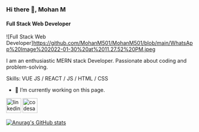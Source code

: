 
### Hi there 👋, Mohan M
#### Full Stack Web Developer
![Full Stack Web Developer]https://github.com/MohanM501/MohanM501/blob/main/WhatsApp%20Image%202022-01-30%20at%2011.27.52%20PM.jpeg

I am an enthusiastic MERN stack Developer. Passionate about coding and problem-solving.

Skills: VUE JS / REACT / JS / HTML / CSS

- 🔭 I’m currently working on this page. 


[<img src='https://cdn.jsdelivr.net/npm/simple-icons@3.0.1/icons/linkedin.svg' alt='linkedin' height='40'>](https://www.linkedin.com/in/https://www.linkedin.com/in/mohan-m-connect//)  [<img src='https://cdn.jsdelivr.net/npm/simple-icons@3.0.1/icons/codesandbox.svg' alt='codesandbox' height='40'>](https://codesandbox.io/u/https://codesandbox.io/dashboard/recent?workspace=1079bd74-3468-4047-b898-1fb97d27d927)  



[![Anurag's GitHub stats](https://github-readme-stats.vercel.app/api?username=MohanM501)](https://github.com/anuraghazra/github-readme-stats)
